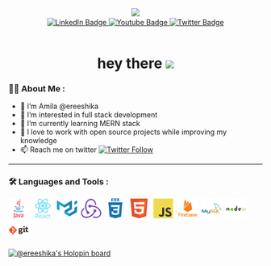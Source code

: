 <div id="header" align="center">
  <img src="https://media.giphy.com/media/cID9NShVKKjHs5ygCP/giphy.gif" width="150"/>
</div>
<div id="badges" align="center">
  <a href="http://ereeshika.com/www.linkedin.com/in/amila-ereeshika">
    <img src="https://img.shields.io/badge/LinkedIn-blue?style=for-the-badge&logo=linkedin&logoColor=white" alt="LinkedIn Badge"/>
  </a>
  <a href="https://www.youtube.com/@ereeshika">
    <img src="https://img.shields.io/badge/YouTube-red?style=for-the-badge&logo=youtube&logoColor=white" alt="Youtube Badge"/>
  </a>
  <a href="https://twitter.com/amilaereeshika">
    <img src="https://img.shields.io/badge/Twitter-blue?style=for-the-badge&logo=twitter&logoColor=white" alt="Twitter Badge"/>
  </a>
</div>
<div id="view_counter" align="center">
<img src="https://komarev.com/ghpvc/?username=ereeshika&style=flat-square&color=blue" alt=""/>
</div>

<div id="hello" align="center">
  <h1>
  hey there
  <img src="https://media.giphy.com/media/hvRJCLFzcasrR4ia7z/giphy.gif" width="30px"/>
</h1>
</div>

### :technologist: About Me :
- 👋 I’m Amila @ereeshika
- 👀 I’m interested in full stack development
- 🌱 I’m currently learning MERN stack
- 💞️ I love to work with open source projects while improving my knowledge
- 📫 Reach me on twitter [![Twitter Follow](https://img.shields.io/twitter/follow/amilaereeshika?color=black&label=%20&style=social)](https://twitter.com/amilaereeshika)

---

### :hammer_and_wrench: Languages and Tools :
<div>
  <img src="https://github.com/devicons/devicon/blob/master/icons/java/java-original-wordmark.svg" title="Java" alt="Java" width="40" height="40"/>&nbsp;
  <img src="https://github.com/devicons/devicon/blob/master/icons/react/react-original-wordmark.svg" title="React" alt="React" width="40" height="40"/>&nbsp;
  <img src="https://github.com/devicons/devicon/blob/master/icons/materialui/materialui-original.svg" title="Material UI" alt="Material UI" width="40" height="40"/>&nbsp;
  <img src="https://github.com/devicons/devicon/blob/master/icons/redux/redux-original.svg" title="Redux" alt="Redux " width="40" height="40"/>&nbsp;
  <img src="https://github.com/devicons/devicon/blob/master/icons/css3/css3-plain-wordmark.svg"  title="CSS3" alt="CSS" width="40" height="40"/>&nbsp;
  <img src="https://github.com/devicons/devicon/blob/master/icons/html5/html5-original.svg" title="HTML5" alt="HTML" width="40" height="40"/>&nbsp;
  <img src="https://github.com/devicons/devicon/blob/master/icons/javascript/javascript-original.svg" title="JavaScript" alt="JavaScript" width="40" height="40"/>&nbsp;
  <img src="https://github.com/devicons/devicon/blob/master/icons/firebase/firebase-plain-wordmark.svg" title="Firebase" alt="Firebase" width="40" height="40"/>&nbsp;
  <img src="https://github.com/devicons/devicon/blob/master/icons/mysql/mysql-original-wordmark.svg" title="MySQL"  alt="MySQL" width="40" height="40"/>&nbsp;
  <img src="https://github.com/devicons/devicon/blob/master/icons/nodejs/nodejs-original-wordmark.svg" title="NodeJS" alt="NodeJS" width="40" height="40"/>&nbsp;
  <img src="https://github.com/devicons/devicon/blob/master/icons/git/git-original-wordmark.svg" title="Git" **alt="Git" width="40" height="40"/>
</div>

[![@ereeshika's Holopin board](https://holopin.me/ereeshika)](https://holopin.io/@ereeshika)
<!---
ereeshika/ereeshika is a ✨ special ✨ repository because its `README.md` (this file) appears on your GitHub profile.
You can click the Preview link to take a look at your changes.
--->
